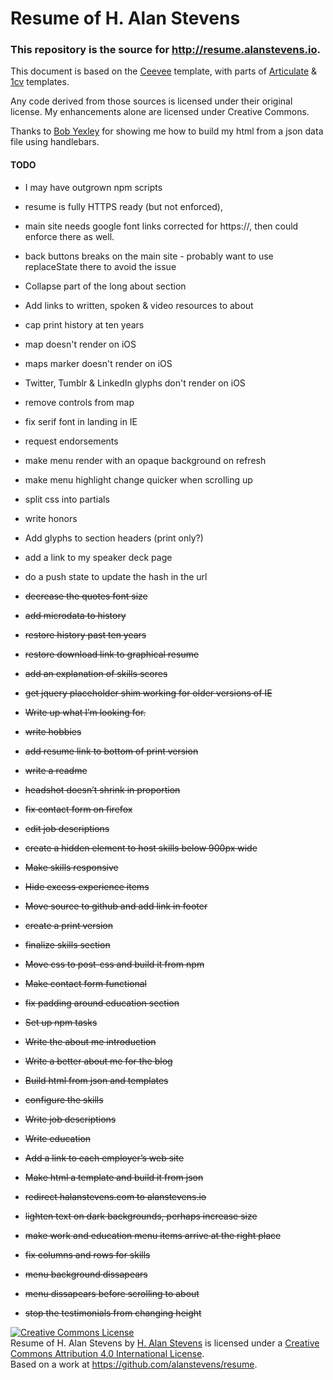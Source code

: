 Resume of H. Alan Stevens
=========================

### This repository is the source for http://resume.alanstevens.io.

This document is based on the [Ceevee](http://www.styleshout.com/free-templates/ceevee/) template, with parts of [Articulate](https://wrapbootstrap.com/theme/articulate-resume-portfolio-WB0N5LC7P) &
[1cv](http://themeforest.net/item/1cv-one-page-responsive-resume-template/6696960) templates.

Any code derived from those sources is licensed under their original license. My enhancements alone are licensed under Creative Commons.

Thanks to [Bob Yexley](https://github.com/ryexley/resume) for showing me how to build my html from a json data file using handlebars.

#### TODO
*  I may have outgrown npm scripts
*  resume is fully HTTPS ready (but not enforced),
*  main site needs google font links corrected for https://, then could enforce there as well.
*  back buttons breaks on the main site - probably want to use replaceState there to avoid the issue
*  Collapse part of the long about section
*  Add links to written, spoken & video resources to about
*  cap print history at ten years
*  map doesn't render on iOS
*  maps marker doesn't render on iOS
*  Twitter, Tumblr & LinkedIn glyphs don't render on iOS
*  remove controls from map
*  fix serif font in landing in IE
*  request endorsements
*  make menu render with an opaque background on refresh
*  make menu highlight change quicker when scrolling up
*  split css into partials
*  write honors
*  Add glyphs to section headers (print only?)
*  add a link to my speaker deck page
*  do a push state to update the hash in the url

*  ~~decrease the quotes font size~~
*  ~~add microdata to history~~
*  ~~restore history past ten years~~
*  ~~restore download link to graphical resume~~
*  ~~add an explanation of skills scores~~
*  ~~get jquery placeholder shim working for older versions of IE~~
*  ~~Write up what I’m looking for.~~
*  ~~write hobbies~~
*  ~~add resume link to bottom of print version~~
*  ~~write a readme~~
*  ~~headshot doesn’t shrink in proportion~~
*  ~~fix contact form on firefox~~
*  ~~edit job descriptions~~
*  ~~create a hidden element to host skills below 900px wide~~
*  ~~Make skills responsive~~
*  ~~Hide excess experience items~~
*  ~~Move source to github and add link in footer~~
*  ~~create a print version~~
*  ~~finalize skills section~~
*  ~~Move css to post-css and build it from npm~~
*  ~~Make contact form functional~~
*  ~~fix padding around education section~~
*  ~~Set up npm tasks~~
*  ~~Write the about me introduction~~
*  ~~Write a better about me for the blog~~
*  ~~Build html from json and templates~~
*  ~~configure the skills~~
*  ~~Write job descriptions~~
*  ~~Write education~~
*  ~~Add a link to each employer’s web site~~
*  ~~Make html a template and build it from json~~
*  ~~redirect halanstevens.com to alanstevens.io~~
*  ~~lighten text on dark backgrounds, perhaps increase size~~
*  ~~make work and education menu items arrive at the right place~~
*  ~~fix columns and rows for skills~~
*  ~~menu background dissapears~~
*  ~~menu dissapears before scrolling to about~~
*  ~~stop the testimonials from changing height~~

<a rel="license" href="http://creativecommons.org/licenses/by/4.0/"><img alt="Creative Commons License" style="border-width:0" src="https://i.creativecommons.org/l/by/4.0/88x31.png" /></a><br /><span xmlns:dct="http://purl.org/dc/terms/" href="http://purl.org/dc/dcmitype/Text" property="dct:title" rel="dct:type">Resume of H. Alan Stevens</span> by <a xmlns:cc="http://creativecommons.org/ns#" href="http://alanstevens.io" property="cc:attributionName" rel="cc:attributionURL">H. Alan Stevens</a> is licensed under a <a rel="license" href="http://creativecommons.org/licenses/by/4.0/">Creative Commons Attribution 4.0 International License</a>.<br />Based on a work at <a xmlns:dct="http://purl.org/dc/terms/" href=".https://github.com/alanstevens/resume" rel="dct:source">https://github.com/alanstevens/resume</a>.
